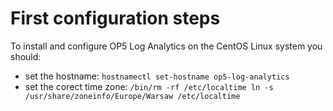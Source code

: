 First configuration steps
=========================

To install and configure OP5 Log Analytics on the CentOS Linux system you should:
- set the hostname:
	`hostnamectl set-hostname op5-log-analytics`
- set the corect time zone:
	`/bin/rm -rf /etc/localtime
 	 ln -s /usr/share/zoneinfo/Europe/Warsaw /etc/localtime`
